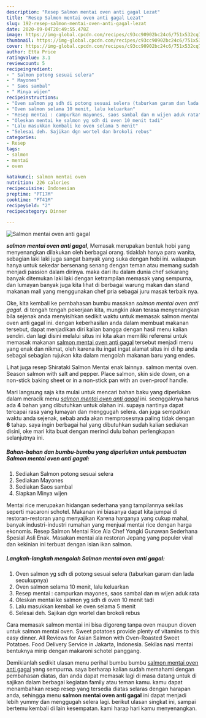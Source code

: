 ```yaml
---
description: "Resep Salmon mentai oven anti gagal Lezat"
title: "Resep Salmon mentai oven anti gagal Lezat"
slug: 192-resep-salmon-mentai-oven-anti-gagal-lezat
date: 2020-09-04T20:49:55.478Z
image: https://img-global.cpcdn.com/recipes/c93cc90902bc24c6/751x532cq70/salmon-mentai-oven-anti-gagal-foto-resep-utama.jpg
thumbnail: https://img-global.cpcdn.com/recipes/c93cc90902bc24c6/751x532cq70/salmon-mentai-oven-anti-gagal-foto-resep-utama.jpg
cover: https://img-global.cpcdn.com/recipes/c93cc90902bc24c6/751x532cq70/salmon-mentai-oven-anti-gagal-foto-resep-utama.jpg
author: Etta Price
ratingvalue: 3.1
reviewcount: 5
recipeingredient:
- " Salmon potong sesuai selera"
- " Mayones"
- " Saos sambal"
- " Minya wijen"
recipeinstructions:
- "Oven salmon yg sdh di potong sesuai selera (taburkan garam dan lada secukupnya)"
- "Oven salmon selama 10 menit, lalu keluarkan"
- "Resep mentai : campurkan mayones, saos sambal dan m wijen aduk rata"
- "Oleskan mentai ke salmon yg sdh di oven 10 menit tadi"
- "Lalu masukkan kembali ke oven selama 5 menit"
- "Selesai deh. Sajikan dgn wortel dan brokoli rebus"
categories:
- Resep
tags:
- salmon
- mentai
- oven

katakunci: salmon mentai oven 
nutrition: 226 calories
recipecuisine: Indonesian
preptime: "PT17M"
cooktime: "PT41M"
recipeyield: "2"
recipecategory: Dinner

---
```



![Salmon mentai oven anti gagal](https://img-global.cpcdn.com/recipes/c93cc90902bc24c6/751x532cq70/salmon-mentai-oven-anti-gagal-foto-resep-utama.jpg)

<b><i>salmon mentai oven anti gagal</i></b>, Memasak merupakan bentuk hobi yang menyenangkan dilakukan oleh berbagai orang. tidaklah hanya para wanita, sebagian laki laki juga sangat banyak yang suka dengan hobi ini. walaupun hanya untuk sekedar bersenang senang dengan teman atau memang sudah menjadi passion dalam dirinya. maka dari itu dalam dunia chef sekarang banyak ditemukan laki laki dengan ketrampilan memasak yang sempurna, dan lumayan banyak juga kita lihat di berbagai warung makan dan stand makanan mall yang menggunakan chef pria sebagai juru masak terbaik nya.

Oke, kita kembali ke pembahasan bumbu masakan <i>salmon mentai oven anti gagal</i>. di tengah tengah pekerjaan kita, mungkin akan terasa menyenangkan bila sejenak anda menyisihkan sedikit waktu untuk memasak salmon mentai oven anti gagal ini. dengan keberhasilan anda dalam membuat makanan tersebut, dapat menjadikan diri kalian bangga dengan hasil menu kalian sendiri. dan lagi disini melalui situs ini kita akan memiliki referensi untuk memasak makanan <u>salmon mentai oven anti gagal</u> tersebut menjadi menu yang enak dan nikmat, oleh karena itu ingat ingat alamat situs ini di hp anda sebagai sebagian rujukan kita dalam mengolah makanan baru yang endes.

Lihat juga resep Shirataki Salmon Mentai enak lainnya. salmon mentai oven. Season salmon with salt and pepper. Place salmon, skin side down, on a non-stick baking sheet or in a non-stick pan with an oven-proof handle.


Mari langsung saja kita mulai untuk mencari bahan baku yang diperlukan dalam meracik menu <u><i>salmon mentai oven anti gagal</i></u> ini. seenggaknya harus ada <b>4</b> bahan yang dibutuhkan untuk olahan ini. supaya nantinya dapat tercapai rasa yang lumayan dan menggugah selera. dan juga sempatkan waktu anda sejenak, sebab anda akan memprosesnya paling tidak dengan <b>6</b> tahap. saya ingin berbagai hal yang dibutuhkan sudah kalian sediakan disini, oke mari kita buat dengan merinci dulu bahan perlengkapan selanjutnya ini.

<!--inarticleads1-->

##### Bahan-bahan dan bumbu-bumbu yang diperlukan untuk pembuatan Salmon mentai oven anti gagal:

1. Sediakan  Salmon potong sesuai selera
1. Sediakan  Mayones
1. Sediakan  Saos sambal
1. Siapkan  Minya wijen


Mentai rice merupakan hidangan sederhana yang tampilannya sekilas seperti macaroni schotel. Makanan ini biasanya dapat kita jumpai di restoran-restoran yang menyajikan Karena harganya yang cukup mahal, banyak industri-industri rumahan yang menjual mentai rice dengan harga ekonomis. Resep Salmon Mentai Rice Ala Chef Yongki Gunawan Sederhana Spesial Asli Enak. Masakan mentai ala restoran Jepang yang populer viral dan kekinian ini terbuat dengan isian ikan salmon. 

<!--inarticleads2-->

##### Langkah-langkah mengolah Salmon mentai oven anti gagal:

1. Oven salmon yg sdh di potong sesuai selera (taburkan garam dan lada secukupnya)
1. Oven salmon selama 10 menit, lalu keluarkan
1. Resep mentai : campurkan mayones, saos sambal dan m wijen aduk rata
1. Oleskan mentai ke salmon yg sdh di oven 10 menit tadi
1. Lalu masukkan kembali ke oven selama 5 menit
1. Selesai deh. Sajikan dgn wortel dan brokoli rebus


Cara memasak salmon mentai ini bisa digoreng tanpa oven maupun dioven untuk salmon mentai oven. Sweet potatoes provide plenty of vitamins to this easy dinner. All Reviews for Asian Salmon with Oven-Roasted Sweet Potatoes. Food Delivery Service in Jakarta, Indonesia. Sekilas nasi mentai bentuknya mirip dengan makaroni schotel panggang. 

Demikianlah sedikit ulasan menu perihal bumbu bumbu <u>salmon mentai oven anti gagal</u> yang sempurna. saya berharap kalian sudah memahami dengan pembahasan diatas, dan anda dapat memasak lagi di masa datang untuk di sajikan dalam berbagai kegiatan family atau teman kamu. kamu dapat menambahkan resep resep yang tersedia diatas selaras dengan harapan anda, sehingga menu <b>salmon mentai oven anti gagal</b> ini dapat menjadi lebih yummy dan menggugah selera lagi. berikut ulasan singkat ini, sampai bertemu kembali di lain kesempatan. kami harap hari kamu menyenangkan.
